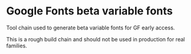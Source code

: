 # Google Fonts beta variable fonts

Tool chain used to generate beta variable fonts for GF early access.

This is a rough build chain and should not be used in production for real families.